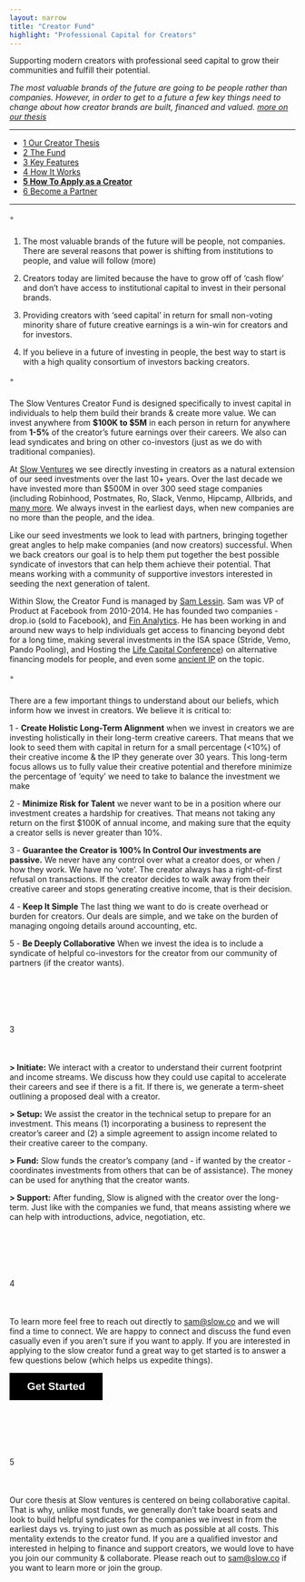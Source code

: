 ```yaml
---
layout: narrow
title: "Creator Fund"
highlight: "Professional Capital for Creators"
---
```


Supporting modern creators with professional seed capital to grow their communities and fulfill their potential.

*The most valuable brands of the future are going to be people rather than companies.  However, in order to get to a future a few key things need to change about how creator brands are built, financed and valued. [more on our thesis](https://creatorfund.co/thesis)*

<hr>

<ul>
  <li><a href="#ts">1 Our Creator Thesis</a></li>
  <li><a href="#fu">2 The Fund</a></li>
  <li><a href="#kf">3 Key Features</a></li>  
  <li><a href="#how">4 How It Works</a></li>  
  <li><b><a href="#apply">5 How To Apply as a Creator</a></b></li>
  <li><a href="#co">6 Become a Partner</a></li>
</ul>

<hr>

<p id="ts" style="margin-top: 10px; margin-bottom: 25px;">◦</p>

1. The most valuable brands of the future will be people, not companies.  There are several reasons that power is shifting from institutions to people, and value will follow (more)

2. Creators today are limited because the have to grow off of ‘cash flow’ and don’t have access to institutional capital to invest in their personal brands.

3. Providing creators with ‘seed capital’ in return for small non-voting minority share of future creative earnings is a win-win for creators and for investors. 

4. If you believe in a future of investing in people, the best way to start is with a high quality consortium of investors backing creators. 

<p id="fu" style="margin-top: 10px; margin-bottom: 25px;">◦</p>

The Slow Ventures Creator Fund is designed specifically to invest capital in individuals to help them build their brands & create more value.  We can invest anywhere from **$100K to $5M** in each person in return for anywhere from **1-5%** of the creator’s future earnings over their careers.  We also can lead syndicates and bring on other co-investors (just as we do with traditional companies).

At [Slow Ventures](http://www.slow.co) we see directly investing in creators as a natural extension of our seed investments over the last 10+ years.  Over the last decade we have invested more than $500M in over 300 seed stage companies (including Robinhood, Postmates, Ro, Slack, Venmo, Hipcamp, Allbrids, and [many more](http://main.slow.co/about/).  We always invest in the earliest days, when new companies are no more than the people, and the idea.

Like our seed investments we look to lead with partners, bringing together great angles to help make companies (and now creators) successful.  When we back creators our goal is to help them put together the best possible syndicate of investors that can help them achieve their potential.  That means working with a community of supportive investors interested in seeding the next generation of talent.

Within Slow, the Creator Fund is managed by [Sam Lessin](https://www.twitter.com/lessin).  Sam was VP of Product at Facebook from 2010-2014.  He has founded two companies - drop.io (sold to Facebook), and [Fin Analytics](https://www.fin.com).  He has been working in and around new ways to help individuals get access to financing beyond debt for a long time, making several investments in the ISA space (Stride, Vemo, Pando Pooling), and Hosting the [Life Capital Conference](http://www.lifecapital.com/)) on alternative financing models for people, and even some [ancient IP](https://patents.google.com/patent/US20020133445A1/en?oq=samuel+lessin+marketplace) on the topic. 

<p id="kf" style="margin-top: 10px; margin-bottom: 25px;">◦</p>

There are a few important things to understand about our beliefs, which inform how we invest in creators.  We believe it is critical to:

1 - <b>Create Holistic Long-Term Alignment</b>  when we invest in creators we are investing holistically in their long-term creative careers.  That means that we look to seed them with capital in return for a small percentage (<10%) of their creative income & the IP they generate over 30 years.  This long-term focus allows us to fully value their creative potential and therefore minimize the percentage of ‘equity’ we need to take to balance the investment we make

2 - <b>Minimize Risk for Talent</b> we never want to be in a position where our investment creates a hardship for creatives.  That means not taking any return on the first $100K of annual income, and making sure that the equity a creator sells is never greater than 10%.  

3 - <b>Guarantee the Creator is 100% In Control Our investments are passive.</b>  We never have any control over what a creator does, or when / how they work.  We have no ‘vote’.  The creator always has a right-of-first refusal on transactions.  If the creator decides to walk away from their creative career and stops generating creative income, that is their decision.

4 - <b>Keep It Simple</b> The last thing we want to do is create overhead or burden for creators.  Our deals are simple, and we take on the burden of managing ongoing details around accounting, etc.  

5 - <b>Be Deeply Collaborative</b> When we invest the idea is to include a syndicate of helpful co-investors for the creator from our community of partners (if the creator wants).


<p id="how" style="margin-top: 100px; margin-bottom: 50px;">3</p>

<b>> Initiate:</b> We interact with a creator to understand their current footprint and income streams.  We discuss how they could use capital to accelerate their careers and see if there is a fit.  If there is, we generate a term-sheet outlining a proposed deal with a creator.

<b>> Setup:</b> We assist the creator in the technical setup to prepare for an investment.  This means (1) incorporating a business to represent the creator’s career and (2) a simple agreement to assign income related to their creative career to the company.  

<b>> Fund:</b> Slow funds the creator’s company (and - if wanted by the creator - coordinates investments from others that can be of assistance).  The money can be used for anything that the creator wants.

<b>> Support:</b> After funding, Slow is aligned with the creator over the long-term.  Just like with the companies we fund, that means assisting where we can help with introductions, advice, negotiation, etc. 



<p id="apply" style="margin-top: 100px; margin-bottom: 50px;">4</p>

To learn more feel free to reach out directly to <a href="mailto:sam@slow.co">sam@slow.co</a> and we will find a time to connect.  We are happy to connect and discuss the fund even casually even if you aren't sure if you want to apply.  If you are interested in applying to the slow creator fund a great way to get started is to answer a few questions below (which helps us expedite things).  

<a class="typeform-share button" href="https://form.typeform.com/to/CxMqlcJf?typeform-medium=embed-snippet" data-mode="popup" style="display:inline-block;text-decoration:none;background-color:#000000;color:white;cursor:pointer;font-family:Helvetica,Arial,sans-serif;font-size:19px;line-height:47.5px;text-align:center;margin:0;height:47.5px;padding:0px 31px;border-radius:0px;max-width:100%;white-space:nowrap;overflow:hidden;text-overflow:ellipsis;font-weight:bold;-webkit-font-smoothing:antialiased;-moz-osx-font-smoothing:grayscale;" data-size="100" target="_blank">Get Started </a> <script> (function() { var qs,js,q,s,d=document, gi=d.getElementById, ce=d.createElement, gt=d.getElementsByTagName, id="typef_orm_share", b="https://embed.typeform.com/"; if(!gi.call(d,id)){ js=ce.call(d,"script"); js.id=id; js.src=b+"embed.js"; q=gt.call(d,"script")[0]; q.parentNode.insertBefore(js,q) } })() </script>



<p id="co" style="margin-top: 100px; margin-bottom: 50px;" >5</p>

Our core thesis at Slow ventures is centered on being collaborative capital.  That is why, unlike most funds, we generally don’t take board seats and look to build helpful syndicates for the companies we invest in from the earliest days vs. trying to just own as much as possible at all costs.  This mentality extends to the creator fund.  If you are a qualified investor and interested in helping to finance and support creators, we would love to have you join our community & collaborate.  Please reach out to <a href="mailto:sam@slow.co">sam@slow.co</a> if you want to learn more or join the group.

<p style="margin-bottom: 1000px;"></p>






